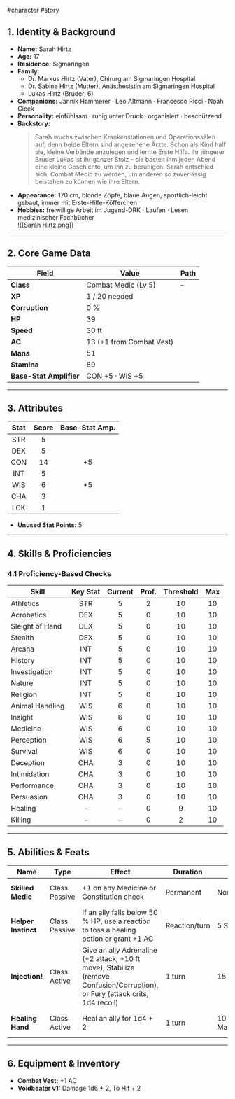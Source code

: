 #character #story
## 1. Identity & Background
- **Name:** Sarah Hirtz  
- **Age:** 17  
- **Residence:** Sigmaringen  
- **Family:**  
  - Dr. Markus Hirtz (Vater), Chirurg am Sigmaringen Hospital  
  - Dr. Sabine Hirtz (Mutter), Anästhesistin am Sigmaringen Hospital  
  - Lukas Hirtz (Bruder, 6)  
- **Companions:** Jannik Hammerer · Leo Altmann · Francesco Ricci · Noah Cicek
- **Personality:** einfühlsam · ruhig unter Druck · organisiert · beschützend  
- **Backstory:**  
  > Sarah wuchs zwischen Krankenstationen und Operationssälen auf, denn beide Eltern sind angesehene Ärzte. Schon als Kind half sie, kleine Verbände anzulegen und lernte Erste Hilfe. Ihr jüngerer Bruder Lukas ist ihr ganzer Stolz – sie bastelt ihm jeden Abend eine kleine Geschichte, um ihn zu beruhigen. Sarah entschied sich, Combat Medic zu werden, um anderen so zuverlässig beistehen zu können wie ihre Eltern.  
- **Appearance:** 170 cm, blonde Zöpfe, blaue Augen, sportlich-leicht gebaut, immer mit Erste-Hilfe-Köfferchen  
- **Hobbies:** freiwillige Arbeit im Jugend-DRK · Laufen · Lesen medizinischer Fachbücher  
![[Sarah Hirtz.png]]
---

## 2. Core Game Data
| Field                   | Value                    | Path |
| ----------------------- | ------------------------ | ---- |
| **Class**               | Combat Medic (Lv 5)      | –    |
| **XP**                  | 1 / 20 needed            |      |
| **Corruption**          | 0 %                      |      |
| **HP**                  | 39                       |      |
| **Speed**               | 30 ft                    |      |
| **AC**                  | 13 (+1 from Combat Vest) |      |
| **Mana**                | 51                       |      |
| **Stamina**             | 89                       |      |
| **Base-Stat Amplifier** | CON +5 · WIS +5          |      |

---

## 3. Attributes
| Stat | Score | Base-Stat Amp. |
|:----:|:-----:|:--------------:|
| STR  | 5     |                |
| DEX  | 5     |                |
| CON  | 14    | +5             |
| INT  | 5     |                |
| WIS  | 6     | +5             |
| CHA  | 3     |                |
| LCK  | 1     |                |

- **Unused Stat Points:** 5

---

## 4. Skills & Proficiencies

### 4.1 Proficiency-Based Checks
| Skill           | Key Stat | Current | Prof. | Threshold | Max |
|-----------------|:--------:|:-------:|:-----:|:---------:|:---:|
| Athletics       | STR      | 5       | 2     | 10        | 10  |
| Acrobatics      | DEX      | 5       | 0     | 10        | 10  |
| Sleight of Hand | DEX      | 5       | 0     | 10        | 10  |
| Stealth         | DEX      | 5       | 0     | 10        | 10  |
| Arcana          | INT      | 5       | 0     | 10        | 10  |
| History         | INT      | 5       | 0     | 10        | 10  |
| Investigation   | INT      | 5       | 0     | 10        | 10  |
| Nature          | INT      | 5       | 0     | 10        | 10  |
| Religion        | INT      | 5       | 0     | 10        | 10  |
| Animal Handling | WIS      | 6       | 0     | 10        | 10  |
| Insight         | WIS      | 6       | 0     | 10        | 10  |
| Medicine        | WIS      | 6       | 0     | 10        | 10  |
| Perception      | WIS      | 6       | 5     | 10        | 10  |
| Survival        | WIS      | 6       | 0     | 10        | 10  |
| Deception       | CHA      | 3       | 0     | 10        | 10  |
| Intimidation    | CHA      | 3       | 0     | 10        | 10  |
| Performance     | CHA      | 3       | 0     | 10        | 10  |
| Persuasion      | CHA      | 3       | 0     | 10        | 10  |
| Healing         | –        | –       | 0     | 9         | 10  |
| Killing         | –        | –       | 0     | 2         | 10  |

---

## 5. Abilities & Feats
| Name             | Type              | Effect                                                                                  | Duration        | Cost            | Notes                  |
|------------------|-------------------|-----------------------------------------------------------------------------------------|-----------------|-----------------|------------------------|
| **Skilled Medic**    | Class Passive     | +1 on any Medicine or Constitution check                                               | Permanent       | None            | Count 0 / Threshold –   |
| **Helper Instinct**  | Class Passive     | If an ally falls below 50 % HP, use a reaction to toss a healing potion or grant +1 AC | Reaction/turn   | 5 Stamina       | Count 0 / Threshold 10  |
| **Injection!**       | Class Active      | Give an ally Adrenaline (+2 attack, +10 ft move), Stabilize (remove Confusion/Corruption), or Fury (attack crits, 1d4 recoil) | 1 turn          | 15 Mana         | Count 0 / Threshold 10  |
| **Healing Hand**     | Class Active      | Heal an ally for 1d4 + 2                                                                  | 1 turn          | 10 Mana/Stamina | Count 0 / Threshold 10  |

---

## 6. Equipment & Inventory
- **Combat Vest:** +1 AC  
- **Voidbeater v1:** Damage 1d6 + 2, To Hit + 2  
